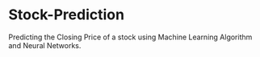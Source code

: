 # Stock-Prediction
Predicting the Closing Price of a stock using Machine Learning Algorithm and Neural Networks.
